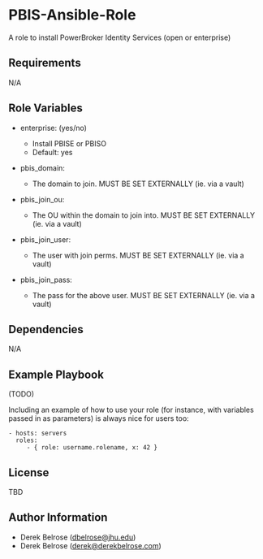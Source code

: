 PBIS-Ansible-Role
=========

A role to install PowerBroker Identity Services (open or enterprise)

Requirements
------------

N/A

Role Variables
--------------

- enterprise: (yes/no)
  - Install PBISE or PBISO
  - Default: yes

- pbis_domain: 
  - The domain to join.  MUST BE SET EXTERNALLY (ie. via a vault)

- pbis_join_ou:
  - The OU within the domain to join into. MUST BE SET EXTERNALLY (ie. via a vault)

- pbis_join_user: 
  - The user with join perms. MUST BE SET EXTERNALLY (ie. via a vault)

- pbis_join_pass: 
  - The pass for the above user. MUST BE SET EXTERNALLY (ie. via a vault)

Dependencies
------------

N/A

Example Playbook
----------------

(TODO)

Including an example of how to use your role (for instance, with variables passed in as parameters) is always nice for users too:

    - hosts: servers
      roles:
         - { role: username.rolename, x: 42 }

License
-------

TBD

Author Information
------------------

- Derek Belrose (dbelrose@jhu.edu)
- Derek Belrose (derek@derekbelrose.com)

